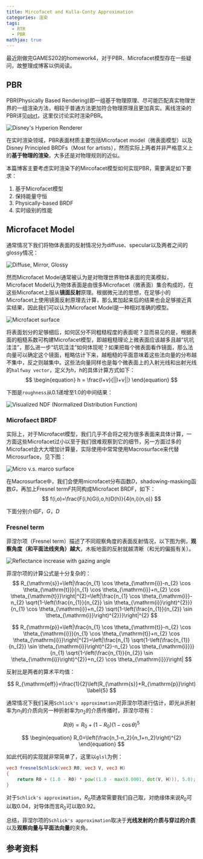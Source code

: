 ```yaml
---
title: Mircofacet and Kulla-Conty Approximation
categories: 渲染
tags:
  - RTR
  - PBR
mathjax: true
---
```


最近刚做完GAMES202的homework4，对于PBR、Microfacet模型存在一些疑问，故整理成博客以供阅读。

## PBR

PBR(Physically Based Rendering)即一组基于物理原理、尽可能匹配真实物理世界的一组渲染方法，相较于普通方法更加符合物理原理且更加真实。离线渲染的PBR详见[pbrt](https://www.pbr-book.org/)，这里仅讨论实时渲染PBR。

![Disney's Hyperion Renderer](https://lk-image-bed.oss-cn-beijing.aliyuncs.com/images/image-20210707172110505.png)




在实时渲染领域，PBR表面材质主要包括Microfacet model（微表面模型）以及Disney Principled BRDFs（Most for artists），然而实际上两者并非严格意义上的**基于物理的渲染**，大多还是对物理规则的近似。

本篇博客主要考虑实时渲染下的Mircofacet模型如何实现PBR，需要满足如下要求：

1. 基于Microfacet模型
2. 保持能量守恒​​
3. Physically-based BRDF
4. 实时级别的性能

<!--more-->

## Microfacet Model

通常情况下我们将物体表面的反射情况分为diffuse、specular以及两者之间的glossy情况：



![Diffuse, Mirror, Glossy](https://lk-image-bed.oss-cn-beijing.aliyuncs.com/images/image-20210708094742444.png)



然而Microfacet Model通常被认为是对物理世界物体表面的完美模拟，Microfacet Model认为物体表面是由很多Microfacet（微表面）集合构成的，在这些Microfacet上服从**镜面反射**原理。根据微元法的思想，在足够小的Microfacet上使用镜面反射原理去计算，那么累加起来后的结果也会足够接近真实结果，因此我们可以认为Microfacet Model是一种相对准确的模型。



![Microfacet surface](https://learnopengl.com/img/pbr/microfacets_light_rays.png)



将表面划分的足够细后，如何区分不同粗糙程度的表面呢？显而易见的是，根据表面的粗糙系数可构建Microfacet模型，即越粗糙理论上微表面应该越多且越“坑坑洼洼”，那么进一步“坑坑洼洼”如何体现呢？如果把每个微表面看作镜面，那么法向量可以确定这个镜面，粗略估计下来，越粗糙的平面意味着这些法向量的分布越不集中，反之则越集中。这些法向量同样也是每个微表面上的入射光线和出射光线的`halfway vector`，定义为$h$，$h$的具体计算方式如下：
$$
\begin{equation}
h = \frac{l+v}{||l+v||} 
\end{equation}
$$

下图是`roughness`从0.1递增至1.0的中间结果：

![Visualized NDF (Normalized Distribution Function)](https://learnopengl.com/img/pbr/ndf.png)



### Microfaect BRDF

实际上，对于Microfacet模型，我们几乎不会将之视为很多表面来具体计算，一方面这些Microfacet过小以至于我们很难观察到它的细节，另一方面过多的Microfacet会大大增加计算量，实际使用中常常使用Macrosurface来代替Microsurface，见下图：


![Micro v.s. marco surface](https://lk-image-bed.oss-cn-beijing.aliyuncs.com/images/image-20210708104047492.png)

在Macrosurface中，我们会使用microfacet分布函数$D$，shadowing-masking函数$G$，再加上Fresnel term$F$共同构成Microfacet BRDF，如下：
$$
f(i,o)=\frac{F(i,h)G(i,o,h)D(h)}{4(n,i)(n,o)}
$$


下面分别介绍$F$，$G$，$D$

### Fresnel term

菲涅尔项（Fresnel term）描述了不同观察角度的表面反射情况，以下图为例，**观察角度（和平面法线夹角）越大**，木板地面的反射就越清晰（和光的偏振有关）。

![Reflectance increase with gazing angle](https://lk-image-bed.oss-cn-beijing.aliyuncs.com/images/image-20210708112109987.png)

菲涅尔项的计算公式是十分复杂的：
$$
R_{\mathrm{s}}=\left|\frac{n_{1} \cos \theta_{\mathrm{i}}-n_{2} \cos \theta_{\mathrm{t}}}{n_{1} \cos \theta_{\mathrm{i}}+n_{2} \cos \theta_{\mathrm{t}}}\right|^{2}=\left|\frac{n_{1} \cos \theta_{\mathrm{i}}-n_{2} \sqrt{1-\left(\frac{n_{1}}{n_{2}} \sin \theta_{\mathrm{i}}\right)^{2}}}{n_{1} \cos \theta_{\mathrm{i}}+n_{2} \sqrt{1-\left(\frac{n_{1}}{n_{2}} \sin \theta_{\mathrm{i}}\right)^{2}}}\right|^{2} 
$$

$$
R_{\mathrm{p}}=\left|\frac{n_{1} \cos \theta_{\mathrm{t}}-n_{2} \cos \theta_{\mathrm{i}}}{n_{1} \cos \theta_{\mathrm{t}}+n_{2} \cos \theta_{\mathrm{i}}}\right|^{2}=\left|\frac{n_{1} \sqrt{1-\left(\frac{n_{1}}{n_{2}} \sin \theta_{\mathrm{i}}\right)^{2}-n_{2} \cos \theta_{\mathrm{i}}}}{n_{1} \sqrt{1-\left(\frac{n_{1}}{n_{2}} \sin \theta_{\mathrm{i}}\right)^{2}}+n_{2} \cos \theta_{\mathrm{i}}}\right| 
$$

反射比是两者的算术平均值：

$$
R_{\mathrm{eff}}=\frac{1}{2}\left(R_{\mathrm{s}}+R_{\mathrm{p}}\right) \label{5}
$$


通常情况下我们采用`Schlick's approximation`对菲涅尔项进行估计，即光从折射率为$n_1$的介质向另一种折射率为$n_2$的介质传播时，菲涅尔项有：


$$
\begin{equation}
	R(\theta)=R_{0}+\left(1-R_{0}\right)(1-\cos \theta)^{5} 
\end{equation}
$$


$$
\begin{equation}
	R_0=\left(\frac{n_1-n_2}{n_1+n_2}\right)^{2} 
\end{equation}
$$

如此代码的实现就非常简单了，这里以`glsl`为例：

```glsl
vec3 fresnelSchlick(vec3 R0, vec3 V, vec3 H)
{
    return R0 + (1.0 - R0) * pow((1.0 - max(0.0001, dot(V, H))), 5.0);
}
```

对于`Schlick's approximation`，$R_0$项通常需要我们自己取，对绝缘体来说$R_0$可以取0.04，对导体而言$R_0$可以取0.92。

总结，菲涅尔项的`Schlick's approximation`取决于**光线发射的介质与穿过的介质**以及**观察向量与平面法向量**的夹角。









## 参考资料

[^1]: https://www.graphics.cornell.edu/~bjw/microfacetbsdf.pdf
[^2]: https://learnopengl.com/PBR/Theory
[^3]: https://sites.cs.ucsb.edu/~lingqi/teaching/games202.html

